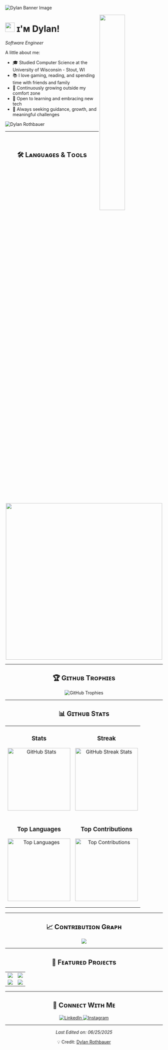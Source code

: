 <!--Banner-->
![Dylan Banner Image](https://user-images.githubusercontent.com/58959408/232639433-cb0aea21-66f0-4508-a771-85e2089c5a87.gif)

<!--Night Owl image-->
<div>
  <img align="right" width="40%" src="https://camo.githubusercontent.com/2e760a4dba6c72995663bd84ceb4e627d7639d8f119c0015608f2b94ac6b2d28/68747470733a2f2f6769746875622e6769746875626173736574732e636f6d2f6173736574732f6d6f6e612d6c6f6164696e672d6461726b2d3737303161376239373337302e676966">
</div>

<!--Header Name-->
# <img src="https://emojis.slackmojis.com/emojis/images/1531849430/4246/blob-sunglasses.gif?1531849430" width="30"/> ɪ'ᴍ Dylan! 
*Software Engineer*
<br />

<!--About Me-->
A little about me:

<!--Intro-->
- 🎓 Studied Computer Science at the University of Wisconsin - Stout, WI  
- 📚 I love gaming, reading, and spending time with friends and family  
- 🌱 Continuously growing outside my comfort zone  
- 🤝 Open to learning and embracing new tech  
- 💭 Always seeking guidance, growth, and meaningful challenges  

<!--Profile Count Badge-->
<p align="left">
  <img src="https://komarev.com/ghpvc/?username=DylanRothbauer&label=Profile%20views&color=770677&style=for-the-badge&logo=star" alt="Dylan Rothbauer" />
</p>

---

<br>

<h2 align="center">🛠️ Lᴀɴɢᴜᴀɢᴇs & Tᴏᴏʟs</h2>

<p align="center">
  <img width="500px" src="https://skillicons.dev/icons?i=cs,cpp,java,html,css,git,github,visualstudio,vscode,eclipse,mysql,dotnet,azure,bootstrap,postman,windows,powershell,godot,unity,unreal&perline=10" />
</p>

---

<!--Trophies Section-->
<h2 align="center">🏆 Gɪᴛʜᴜʙ Tʀᴏᴘʜɪᴇs</h2>
<p align="center">
  <img src="https://github-profile-trophy.vercel.app/?username=DylanRothbauer&row=2&column=6&margin-w=20&margin-h=20&theme=darkhub" alt="GitHub Trophies" />
</p>

---

<!--GitHub Stats Table-->
<h2 align="center">📊 Gɪᴛʜᴜʙ Sᴛᴀᴛs</h2>

<table width="100%">
  <tr>
    <td width="50%">
      <h3 align="center"><strong>Stats</strong></h3>
      <p align="center">
        <img height="200" src="https://github-readme-stats.vercel.app/api?username=DylanRothbauer&count_private=true&show_icons=true&theme=nightowl" alt="GitHub Stats" />
      </p>
    </td>
    <td width="50%">
      <h3 align="center"><strong>Streak</strong></h3>
      <p align="center">
        <img height="200" src="https://streak-stats.demolab.com?user=DylanRothbauer&theme=nightowl&cache_seconds=3600" alt="GitHub Streak Stats" />
      </p>
    </td>
  </tr>
  <tr>
    <td width="50%">
      <h3 align="center"><strong>Top Languages</strong></h3>
      <p align="center">
        <img height="200" src="https://github-readme-stats.vercel.app/api/top-langs/?username=DylanRothbauer&theme=nightowl&layout=compact" alt="Top Languages" />
      </p>
    </td>
    <td width="50%">
      <h3 align="center"><strong>Top Contributions</strong></h3>
      <p align="center">
        <img height="200" src="https://github-contributor-stats.vercel.app/api?username=DylanRothbauer&limit=3&theme=nightowl&show_owner=true&combine_all_yearly_contributions=true" alt="Top Contributions" />
      </p>
    </td>
  </tr>
</table>

---

<!--Contribution Graph-->
<h2 align="center">📈 Cᴏɴᴛʀɪʙᴜᴛɪᴏɴ Gʀᴀᴘʜ</h2>
<p align="center">
  <img src="https://github-readme-activity-graph.vercel.app/graph?username=DylanRothbauer&bg_color=011627&color=79d3c3&line=c792ea&point=ffeb95&area=true&hide_border=false" />
</p>

---

<h2 align="center">🚀 Fᴇᴀᴛᴜʀᴇᴅ Pʀᴏᴊᴇᴄᴛs</h2>

<table align="center">
  <tr>
    <td>
      <a href="https://github.com/DylanRothbauer/Funkollection">
        <img src="https://github-readme-stats.vercel.app/api/pin/?username=DylanRothbauer&repo=Funkollection&theme=nightowl&cache_seconds=0" />
      </a>
    </td>
    <td>
      <a href="https://github.com/DylanRothbauer/Counselors-Connnect">
        <img src="https://github-readme-stats.vercel.app/api/pin/?username=DylanRothbauer&repo=Counselors-Connnect&theme=nightowl" />
      </a>
    </td>
  </tr>
  <tr>
    <td>
      <a href="https://github.com/DylanRothbauer/Interview-Prep-Central">
        <img src="https://github-readme-stats.vercel.app/api/pin/?username=DylanRothbauer&repo=Interview-Prep-Central&theme=nightowl" />
      </a>
    </td>
    <td>
      <a href="https://github.com/DylanRothbauer/Advent-of-Code">
        <img src="https://github-readme-stats.vercel.app/api/pin/?username=DylanRothbauer&repo=Advent-of-Code&theme=nightowl" />
      </a>
    </td>
  </tr>
</table>


---

<!--Contact Section-->
<h2 align="center">🤝 Cᴏɴɴᴇᴄᴛ Wɪᴛʜ Mᴇ</h2>
<p align="center">
  <a href="https://www.linkedin.com/in/dylan-rothbauer-ab285624b/" target="_blank">
    <img src="https://img.shields.io/badge/linkedin-%231E77B5.svg?&style=for-the-badge&logo=linkedin&logoColor=white" alt="LinkedIn" />
  </a>
  <a href="https://www.instagram.com/dylanrothbaueryt/" target="_blank">
    <img src="https://img.shields.io/badge/Instagram-E4405F?style=for-the-badge&logo=instagram&logoColor=white" alt="Instagram" />
  </a>
</p>

---

<p align="center"><i>Last Edited on: 06/25/2025</i></p>
<p align="center">💡 Credit: <a href="https://github.com/DylanRothbauer">Dylan Rothbauer</a></p>
